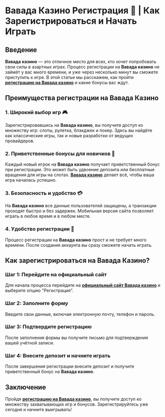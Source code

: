 # Вавада Казино Регистрация 🎲 | Как Зарегистрироваться и Начать Играть

## Введение

**Вавада казино** — это отличное место для всех, кто хочет попробовать свои силы в азартных играх. Процесс регистрации на **Вавада казино** не займёт у вас много времени, и уже через несколько минут вы сможете приступить к игре. В этой статье мы расскажем, как пройти **[регистрацию на Вавада казино](https://vavadapartner.pro/?promo=ea5c9275-6854-4505-94fc-95ab18221945-linkb2)** и какие бонусы вас ждут.

## Преимущества регистрации на Вавада Казино

### 1. Широкий выбор игр 🎮

Зарегистрировавшись на **Вавада казино**, вы получите доступ ко множеству игр: слоты, рулетка, блэкджек и покер. Здесь вы найдёте как классические игры, так и новые разработки от ведущих провайдеров.

### 2. Приветственные бонусы для новичков 🎁

Каждый новый игрок на **Вавада казино** получает приветственный бонус при регистрации. Это может быть удвоение депозита или бесплатные вращения для игры на слотах. **[Вавада казино](https://vavadapartner.pro/?promo=ea5c9275-6854-4505-94fc-95ab18221945-linkb2)** делает всё, чтобы ваша игра началась успешно.

### 3. Безопасность и удобство 💳

На **Вавада казино** все данные пользователей защищены, а транзакции проходят быстро и без задержек. Мобильная версия сайта позволяет играть в любое время и в любом месте.

### 4. Удобство регистрации 📱

Процесс регистрации на **Вавада казино** прост и не требует много времени. После создания аккаунта вы сразу сможете начать играть.

## Как зарегистрироваться на Вавада Казино?

### Шаг 1: Перейдите на официальный сайт

Для начала процесса перейдите на **[официальный сайт Вавада казино](https://vavadapartner.pro/?promo=ea5c9275-6854-4505-94fc-95ab18221945-linkb2)** и выберите опцию "Регистрация".

### Шаг 2: Заполните форму

Введите свои данные, включая электронную почту, телефон и пароль.

### Шаг 3: Подтвердите регистрацию

После заполнения формы вы получите письмо для подтверждения вашей учётной записи.

### Шаг 4: Внесите депозит и начните играть

После завершения регистрации внесите депозит и получите приветственный бонус на **Вавада казино**.

## Заключение

Пройдя **[регистрацию на Вавада казино](https://vavadapartner.pro/?promo=ea5c9275-6854-4505-94fc-95ab18221945-linkb2)**, вы получите доступ ко множеству захватывающих игр и бонусов. Зарегистрируйтесь уже сегодня и начните выигрывать!
